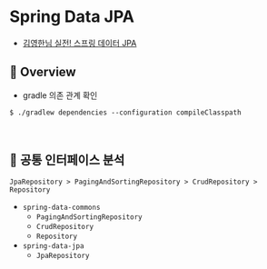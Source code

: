 # Spring Data JPA

- [김영한님 실전! 스프링 데이터 JPA](https://www.inflearn.com/course/%EC%8A%A4%ED%94%84%EB%A7%81-%EB%8D%B0%EC%9D%B4%ED%84%B0-JPA-%EC%8B%A4%EC%A0%84/)

## :pushpin: Overview
- gradle 의존 관계 확인
```shell
$ ./gradlew dependencies --configuration compileClasspath
```

<br>

## :pushpin: 공통 인터페이스 분석

```text
JpaRepository > PagingAndSortingRepository > CrudRepository > Repository
```
- `spring-data-commons`
  - `PagingAndSortingRepository`
  - `CrudRepository`
  - `Repository`
- `spring-data-jpa`
  - `JpaRepository`
